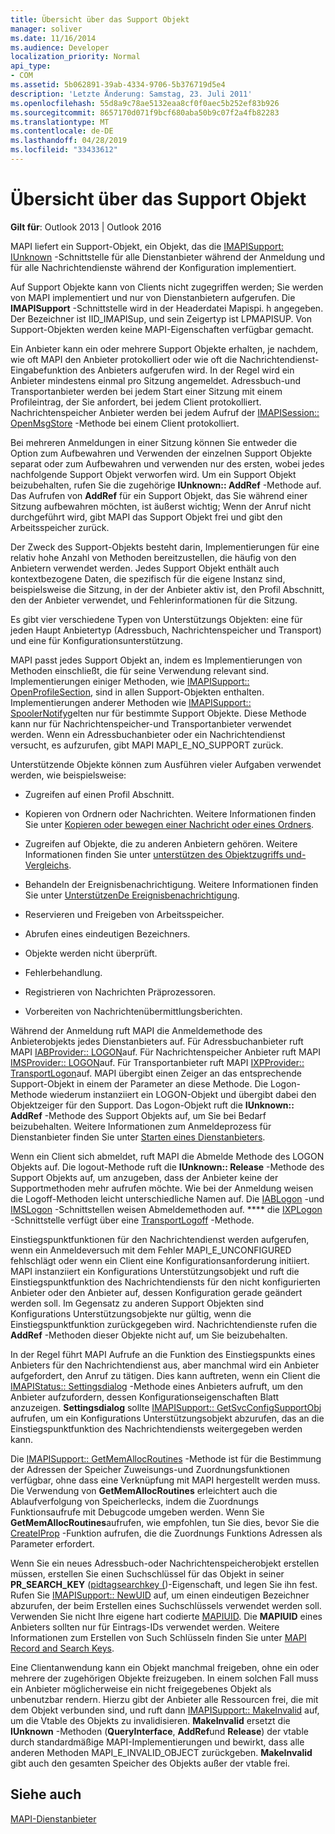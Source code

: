```yaml
---
title: Übersicht über das Support Objekt
manager: soliver
ms.date: 11/16/2014
ms.audience: Developer
localization_priority: Normal
api_type:
- COM
ms.assetid: 5b062891-39ab-4334-9706-5b376719d5e4
description: 'Letzte Änderung: Samstag, 23. Juli 2011'
ms.openlocfilehash: 55d8a9c78ae5132eaa8cf0f0aec5b252ef83b926
ms.sourcegitcommit: 8657170d071f9bcf680aba50b9c07f2a4fb82283
ms.translationtype: MT
ms.contentlocale: de-DE
ms.lasthandoff: 04/28/2019
ms.locfileid: "33433612"
---
```

# <a name="support-object-overview"></a>Übersicht über das Support Objekt

  
  
**Gilt für**: Outlook 2013 | Outlook 2016 
  
MAPI liefert ein Support-Objekt, ein Objekt, das die [IMAPISupport: IUnknown](imapisupportiunknown.md) -Schnittstelle für alle Dienstanbieter während der Anmeldung und für alle Nachrichtendienste während der Konfiguration implementiert. 
  
Auf Support Objekte kann von Clients nicht zugegriffen werden; Sie werden von MAPI implementiert und nur von Dienstanbietern aufgerufen. Die **IMAPISupport** -Schnittstelle wird in der Headerdatei Mapispi. h angegeben. Der Bezeichner ist IID_IMAPISup, und sein Zeigertyp ist LPMAPISUP. Von Support-Objekten werden keine MAPI-Eigenschaften verfügbar gemacht. 
  
Ein Anbieter kann ein oder mehrere Support Objekte erhalten, je nachdem, wie oft MAPI den Anbieter protokolliert oder wie oft die Nachrichtendienst-Eingabefunktion des Anbieters aufgerufen wird. In der Regel wird ein Anbieter mindestens einmal pro Sitzung angemeldet. Adressbuch-und Transportanbieter werden bei jedem Start einer Sitzung mit einem Profileintrag, der Sie anfordert, bei jedem Client protokolliert. Nachrichtenspeicher Anbieter werden bei jedem Aufruf der [IMAPISession:: OpenMsgStore](imapisession-openmsgstore.md) -Methode bei einem Client protokolliert. 
  
Bei mehreren Anmeldungen in einer Sitzung können Sie entweder die Option zum Aufbewahren und Verwenden der einzelnen Support Objekte separat oder zum Aufbewahren und verwenden nur des ersten, wobei jedes nachfolgende Support Objekt verworfen wird. Um ein Support Objekt beizubehalten, rufen Sie die zugehörige **IUnknown:: AddRef** -Methode auf. Das Aufrufen von **AddRef** für ein Support Objekt, das Sie während einer Sitzung aufbewahren möchten, ist äußerst wichtig; Wenn der Anruf nicht durchgeführt wird, gibt MAPI das Support Objekt frei und gibt den Arbeitsspeicher zurück. 
  
Der Zweck des Support-Objekts besteht darin, Implementierungen für eine relativ hohe Anzahl von Methoden bereitzustellen, die häufig von den Anbietern verwendet werden. Jedes Support Objekt enthält auch kontextbezogene Daten, die spezifisch für die eigene Instanz sind, beispielsweise die Sitzung, in der der Anbieter aktiv ist, den Profil Abschnitt, den der Anbieter verwendet, und Fehlerinformationen für die Sitzung. 
  
Es gibt vier verschiedene Typen von Unterstützungs Objekten: eine für jeden Haupt Anbietertyp (Adressbuch, Nachrichtenspeicher und Transport) und eine für Konfigurationsunterstützung. 
  
MAPI passt jedes Support Objekt an, indem es Implementierungen von Methoden einschließt, die für seine Verwendung relevant sind. Implementierungen einiger Methoden, wie [IMAPISupport:: OpenProfileSection](imapisupport-openprofilesection.md), sind in allen Support-Objekten enthalten. Implementierungen anderer Methoden wie [IMAPISupport:: SpoolerNotify](imapisupport-spoolernotify.md)gelten nur für bestimmte Support Objekte. Diese Methode kann nur für Nachrichtenspeicher-und Transportanbieter verwendet werden. Wenn ein Adressbuchanbieter oder ein Nachrichtendienst versucht, es aufzurufen, gibt MAPI MAPI_E_NO_SUPPORT zurück.
  
Unterstützende Objekte können zum Ausführen vieler Aufgaben verwendet werden, wie beispielsweise:
  
- Zugreifen auf einen Profil Abschnitt.
    
- Kopieren von Ordnern oder Nachrichten. Weitere Informationen finden Sie unter [Kopieren oder bewegen einer Nachricht oder eines Ordners](copying-or-moving-a-message-or-a-folder.md).
    
- Zugreifen auf Objekte, die zu anderen Anbietern gehören. Weitere Informationen finden Sie unter [unterstützen des Objektzugriffs und-Vergleichs](supporting-object-access-and-comparison.md). 
    
- Behandeln der Ereignisbenachrichtigung. Weitere Informationen finden Sie unter [UnterstützenDe Ereignisbenachrichtigung](supporting-event-notification.md).
    
- Reservieren und Freigeben von Arbeitsspeicher.
    
- Abrufen eines eindeutigen Bezeichners.
    
- Objekte werden nicht überprüft.
    
- Fehlerbehandlung.
    
- Registrieren von Nachrichten Präprozessoren. 
    
- Vorbereiten von Nachrichtenübermittlungsberichten. 
    
Während der Anmeldung ruft MAPI die Anmeldemethode des Anbieterobjekts jedes Dienstanbieters auf. Für Adressbuchanbieter ruft MAPI [IABProvider:: LOGON](iabprovider-logon.md)auf. Für Nachrichtenspeicher Anbieter ruft MAPI [IMSProvider:: LOGON](imsprovider-logon.md)auf. Für Transportanbieter ruft MAPI [IXPProvider:: TransportLogon](ixpprovider-transportlogon.md)auf. MAPI übergibt einen Zeiger an das entsprechende Support-Objekt in einem der Parameter an diese Methode. Die Logon-Methode wiederum instanziiert ein LOGON-Objekt und übergibt dabei den Objektzeiger für den Support. Das Logon-Objekt ruft die **IUnknown:: AddRef** -Methode des Support Objekts auf, um Sie bei Bedarf beizubehalten. Weitere Informationen zum Anmeldeprozess für Dienstanbieter finden Sie unter [Starten eines Dienstanbieters](starting-a-service-provider.md).
  
Wenn ein Client sich abmeldet, ruft MAPI die Abmelde Methode des LOGON Objekts auf. Die logout-Methode ruft die **IUnknown:: Release** -Methode des Support Objekts auf, um anzugeben, dass der Anbieter keine der Supportmethoden mehr aufrufen möchte. Wie bei der Anmeldung weisen die Logoff-Methoden leicht unterschiedliche Namen auf. Die [IABLogon](iablogoniunknown.md) -und [IMSLogon](imslogoniunknown.md) -Schnittstellen weisen Abmeldemethoden auf. **** die [IXPLogon](ixplogoniunknown.md) -Schnittstelle verfügt über eine [TransportLogoff](ixplogon-transportlogoff.md) -Methode. 
  
Einstiegspunktfunktionen für den Nachrichtendienst werden aufgerufen, wenn ein Anmeldeversuch mit dem Fehler MAPI_E_UNCONFIGURED fehlschlägt oder wenn ein Client eine Konfigurationsanforderung initiiert. MAPI instanziiert ein Konfigurations Unterstützungsobjekt und ruft die Einstiegspunktfunktion des Nachrichtendiensts für den nicht konfigurierten Anbieter oder den Anbieter auf, dessen Konfiguration gerade geändert werden soll. Im Gegensatz zu anderen Support Objekten sind Konfigurations Unterstützungsobjekte nur gültig, wenn die Einstiegspunktfunktion zurückgegeben wird. Nachrichtendienste rufen die **AddRef** -Methoden dieser Objekte nicht auf, um Sie beizubehalten. 
  
In der Regel führt MAPI Aufrufe an die Funktion des Einstiegspunkts eines Anbieters für den Nachrichtendienst aus, aber manchmal wird ein Anbieter aufgefordert, den Anruf zu tätigen. Dies kann auftreten, wenn ein Client die [IMAPIStatus:: Settingsdialog](imapistatus-settingsdialog.md) -Methode eines Anbieters aufruft, um den Anbieter aufzufordern, dessen Konfigurationseigenschaften Blatt anzuzeigen. **Settingsdialog** sollte [IMAPISupport:: GetSvcConfigSupportObj](imapisupport-getsvcconfigsupportobj.md) aufrufen, um ein Konfigurations Unterstützungsobjekt abzurufen, das an die Einstiegspunktfunktion des Nachrichtendiensts weitergegeben werden kann. 
  
Die [IMAPISupport:: GetMemAllocRoutines](imapisupport-getmemallocroutines.md) -Methode ist für die Bestimmung der Adressen der Speicher Zuweisungs-und Zuordnungsfunktionen verfügbar, ohne dass eine Verknüpfung mit MAPI hergestellt werden muss. Die Verwendung von **GetMemAllocRoutines** erleichtert auch die Ablaufverfolgung von Speicherlecks, indem die Zuordnungs Funktionsaufrufe mit Debugcode umgeben werden. Wenn Sie **GetMemAllocRoutines**aufrufen, wie empfohlen, tun Sie dies, bevor Sie die [CreateIProp](createiprop.md) -Funktion aufrufen, die die Zuordnungs Funktions Adressen als Parameter erfordert. 
  
Wenn Sie ein neues Adressbuch-oder Nachrichtenspeicherobjekt erstellen müssen, erstellen Sie einen Suchschlüssel für das Objekt in seiner **PR_SEARCH_KEY** ([pidtagsearchkey (](pidtagsearchkey-canonical-property.md))-Eigenschaft, und legen Sie ihn fest. Rufen Sie [IMAPISupport:: NewUID](imapisupport-newuid.md) auf, um einen eindeutigen Bezeichner abzurufen, der beim Erstellen eines Suchschlüssels verwendet werden soll. Verwenden Sie nicht Ihre eigene hart codierte [MAPIUID](mapiuid.md). Die **MAPIUID** eines Anbieters sollten nur für Eintrags-IDs verwendet werden. Weitere Informationen zum Erstellen von Such Schlüsseln finden Sie unter [MAPI Record and Search Keys](mapi-record-and-search-keys.md).
  
Eine Clientanwendung kann ein Objekt manchmal freigeben, ohne ein oder mehrere der zugehörigen Objekte freizugeben. In einem solchen Fall muss ein Anbieter möglicherweise ein nicht freigegebenes Objekt als unbenutzbar rendern. Hierzu gibt der Anbieter alle Ressourcen frei, die mit dem Objekt verbunden sind, und ruft dann [IMAPISupport:: MakeInvalid](imapisupport-makeinvalid.md) auf, um die Vtable des Objekts zu invalidisieren. **MakeInvalid** ersetzt die **IUnknown** -Methoden (**QueryInterface**, **AddRef**und **Release**) der vtable durch standardmäßige MAPI-Implementierungen und bewirkt, dass alle anderen Methoden MAPI_E_INVALID_OBJECT zurückgeben. **MakeInvalid** gibt auch den gesamten Speicher des Objekts außer der vtable frei. 
  
## <a name="see-also"></a>Siehe auch



[MAPI-Dienstanbieter](mapi-service-providers.md)

